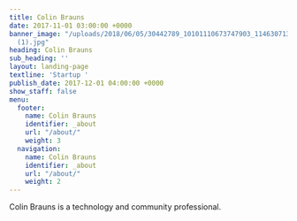 ```yaml
---
title: Colin Brauns
date: 2017-11-01 03:00:00 +0000
banner_image: "/uploads/2018/06/05/30442789_10101110673747903_1146307134711922688_o
  (1).jpg"
heading: Colin Brauns
sub_heading: ''
layout: landing-page
textline: 'Startup '
publish_date: 2017-12-01 04:00:00 +0000
show_staff: false
menu:
  footer:
    name: Colin Brauns
    identifier: _about
    url: "/about/"
    weight: 3
  navigation:
    name: Colin Brauns
    identifier: _about
    url: "/about/"
    weight: 2
---
```

Colin Brauns is a technology and community professional. 